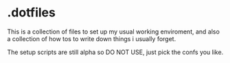 .dotfiles
==============
This is a collection of files to set up my usual working enviroment, and also a collection of how tos to write down things i usually forget. 
   
The setup scripts are still alpha so DO NOT USE, just pick the confs you like.   
